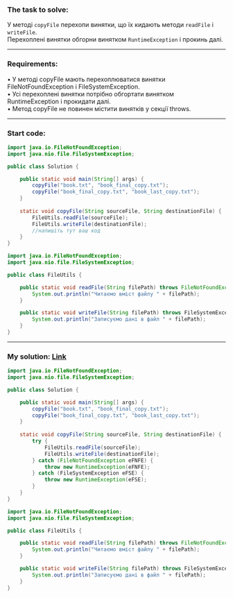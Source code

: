 ### **The task to solve:**  

У методі `copyFile` перехопи винятки, що їх кидають методи `readFile` і `writeFile`.  
Перехоплені винятки обгорни винятком `RuntimeException` і прокинь далі.

---

### **Requirements:**  

• У методі copyFile мають перехоплюватися винятки FileNotFoundException і FileSystemException.  
• Усі перехоплені винятки потрібно обгортати винятком RuntimeException і прокидати далі.  
• Метод copyFile не повинен містити винятків у секції throws.

---

### **Start code:**  

```java
import java.io.FileNotFoundException;
import java.nio.file.FileSystemException;

public class Solution {

    public static void main(String[] args) {
        copyFile("book.txt", "book_final_copy.txt");
        copyFile("book_final_copy.txt", "book_last_copy.txt");
    }
                      
    static void copyFile(String sourceFile, String destinationFile) {
        FileUtils.readFile(sourceFile);
        FileUtils.writeFile(destinationFile);
        //напишіть тут ваш код
    }
}
```

```java
import java.io.FileNotFoundException;
import java.nio.file.FileSystemException;

public class FileUtils {

    public static void readFile(String filePath) throws FileNotFoundException {
        System.out.println("Читаємо вміст файлу " + filePath);
    }

    public static void writeFile(String filePath) throws FileSystemException {
        System.out.println("Записуємо дані в файл " + filePath);
    }
}
```

---

### **My solution: [Link](./src/)**  

```java
import java.io.FileNotFoundException;
import java.nio.file.FileSystemException;

public class Solution {

    public static void main(String[] args) {
        copyFile("book.txt", "book_final_copy.txt");
        copyFile("book_final_copy.txt", "book_last_copy.txt");
    }
                      
    static void copyFile(String sourceFile, String destinationFile) {
        try {
            FileUtils.readFile(sourceFile);
            FileUtils.writeFile(destinationFile);
        } catch (FileNotFoundException eFNFE) {
            throw new RuntimeException(eFNFE);
        } catch (FileSystemException eFSE) {
            throw new RuntimeException(eFSE);
        } 
    }
}
```

```java
import java.io.FileNotFoundException;
import java.nio.file.FileSystemException;

public class FileUtils {

    public static void readFile(String filePath) throws FileNotFoundException {
        System.out.println("Читаємо вміст файлу " + filePath);
    }

    public static void writeFile(String filePath) throws FileSystemException {
        System.out.println("Записуємо дані в файл " + filePath);
    }
}
```
